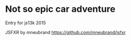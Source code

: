 # Not so epic car adventure
Entry for js13k 2015

JSFXR by mneubrand
https://github.com/mneubrand/jsfxr
